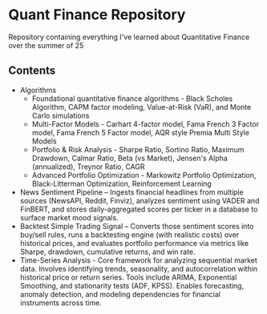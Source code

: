 # Quant Finance Repository

Repository containing everything I've learned about Quantitative Finance over the summer of 25

## Contents
- Algorithms
  - Foundational quantitative finance algorithms - Black Scholes Algorithm, CAPM factor modeling, Value-at-Risk (VaR), and Monte Carlo simulations
  - Multi-Factor Models - Carhart 4-factor model, Fama French 3 Factor model, Fama French 5 Factor model, AQR style Premia Multi Style Models
  - Portfolio & Risk Analysis - Sharpe Ratio, Sortino Ratio, Maximum Drawdown, Calmar Ratio, Beta (vs Market), Jensen's Alpha (annualized), Treynor Ratio, CAGR
  - Advanced Portfolio Optimization - Markowitz Portfolio Optimization, Black-Litterman Optimization, Reinforcement Learning 
- News Sentiment Pipeline – Ingests financial headlines from multiple sources (NewsAPI, Reddit, Finviz), analyzes sentiment using VADER and FinBERT, and stores daily-aggregated scores per ticker in a database to surface market mood signals.
- Backtest Simple Trading Signal – Converts those sentiment scores into buy/sell rules, runs a backtesting engine (with realistic costs) over historical prices, and evaluates portfolio performance via metrics like Sharpe, drawdown, cumulative returns, and win rate.
- Time-Series Analysis - Core framework for analyzing sequential market data. Involves identifying trends, seasonality, and autocorrelation within historical price or return series. Tools include ARIMA, Exponential Smoothing, and stationarity tests (ADF, KPSS). Enables forecasting, anomaly detection, and modeling dependencies for financial instruments across time.

